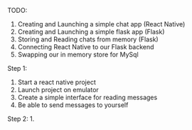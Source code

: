 TODO:

1. Creating and Launching a simple chat app (React Native)
2. Creating and Launching a simple flask app (Flask)
3. Storing and Reading chats from memory (Flask)
4. Connecting React Native to our Flask backend
5. Swapping our in memory store for MySql

Step 1:
1. Start a react native project
2. Launch project on emulator
3. Create a simple interface for reading messages
4. Be able to send messages to yourself

Step 2:
1. 
